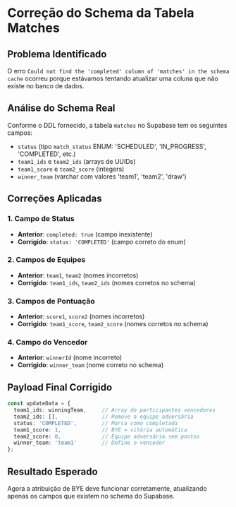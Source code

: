 # Correção do Schema da Tabela Matches

## Problema Identificado
O erro `Could not find the 'completed' column of 'matches' in the schema cache` ocorreu porque estávamos tentando atualizar uma coluna que não existe no banco de dados.

## Análise do Schema Real
Conforme o DDL fornecido, a tabela `matches` no Supabase tem os seguintes campos:
- `status` (tipo `match_status` ENUM: 'SCHEDULED', 'IN_PROGRESS', 'COMPLETED', etc.)
- `team1_ids` e `team2_ids` (arrays de UUIDs)
- `team1_score` e `team2_score` (integers)
- `winner_team` (varchar com valores 'team1', 'team2', 'draw')

## Correções Aplicadas

### 1. Campo de Status
- **Anterior**: `completed: true` (campo inexistente)
- **Corrigido**: `status: 'COMPLETED'` (campo correto do enum)

### 2. Campos de Equipes
- **Anterior**: `team1`, `team2` (nomes incorretos)
- **Corrigido**: `team1_ids`, `team2_ids` (nomes corretos no schema)

### 3. Campos de Pontuação
- **Anterior**: `score1`, `score2` (nomes incorretos)
- **Corrigido**: `team1_score`, `team2_score` (nomes corretos no schema)

### 4. Campo do Vencedor
- **Anterior**: `winnerId` (nome incorreto)
- **Corrigido**: `winner_team` (nome correto no schema)

## Payload Final Corrigido
```typescript
const updateData = {
  team1_ids: winningTeam,     // Array de participantes vencedores
  team2_ids: [],              // Remove a equipe adversária
  status: 'COMPLETED',        // Marca como completada
  team1_score: 1,             // BYE = vitória automática
  team2_score: 0,             // Equipe adversária sem pontos
  winner_team: 'team1'        // Define o vencedor
};
```

## Resultado Esperado
Agora a atribuição de BYE deve funcionar corretamente, atualizando apenas os campos que existem no schema do Supabase.
